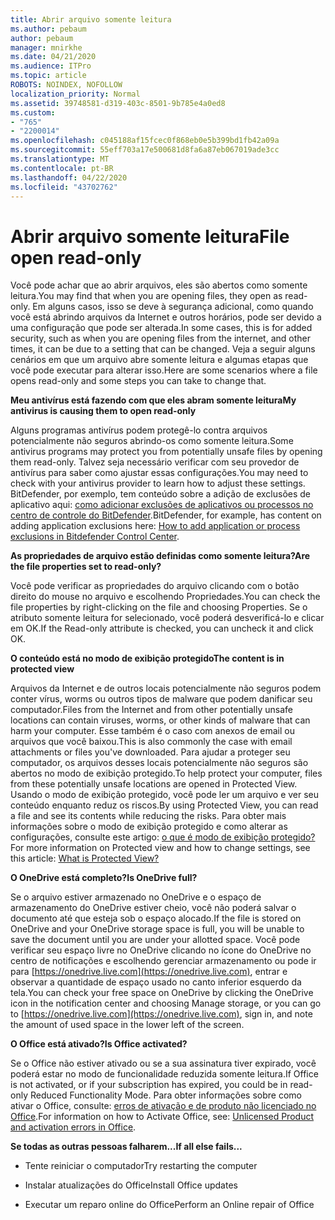 ```yaml
---
title: Abrir arquivo somente leitura
ms.author: pebaum
author: pebaum
manager: mnirkhe
ms.date: 04/21/2020
ms.audience: ITPro
ms.topic: article
ROBOTS: NOINDEX, NOFOLLOW
localization_priority: Normal
ms.assetid: 39748581-d319-403c-8501-9b785e4a0ed8
ms.custom:
- "765"
- "2200014"
ms.openlocfilehash: c045188af15fcec0f868eb0e5b399bd1fb42a09a
ms.sourcegitcommit: 55eff703a17e500681d8fa6a87eb067019ade3cc
ms.translationtype: MT
ms.contentlocale: pt-BR
ms.lasthandoff: 04/22/2020
ms.locfileid: "43702762"
---
```

# <a name="file-open-read-only"></a><span data-ttu-id="bc532-102">Abrir arquivo somente leitura</span><span class="sxs-lookup"><span data-stu-id="bc532-102">File open read-only</span></span>

<span data-ttu-id="bc532-103">Você pode achar que ao abrir arquivos, eles são abertos como somente leitura.</span><span class="sxs-lookup"><span data-stu-id="bc532-103">You may find that when you are opening files, they open as read-only.</span></span> <span data-ttu-id="bc532-104">Em alguns casos, isso se deve à segurança adicional, como quando você está abrindo arquivos da Internet e outros horários, pode ser devido a uma configuração que pode ser alterada.</span><span class="sxs-lookup"><span data-stu-id="bc532-104">In some cases, this is for added security, such as when you are opening files from the internet, and other times, it can be due to a setting that can be changed.</span></span> <span data-ttu-id="bc532-105">Veja a seguir alguns cenários em que um arquivo abre somente leitura e algumas etapas que você pode executar para alterar isso.</span><span class="sxs-lookup"><span data-stu-id="bc532-105">Here are some scenarios where a file opens read-only and some steps you can take to change that.</span></span>
  
 <span data-ttu-id="bc532-106">**Meu antivírus está fazendo com que eles abram somente leitura**</span><span class="sxs-lookup"><span data-stu-id="bc532-106">**My antivirus is causing them to open read-only**</span></span>
  
<span data-ttu-id="bc532-107">Alguns programas antivírus podem protegê-lo contra arquivos potencialmente não seguros abrindo-os como somente leitura.</span><span class="sxs-lookup"><span data-stu-id="bc532-107">Some antivirus programs may protect you from potentially unsafe files by opening them read-only.</span></span> <span data-ttu-id="bc532-108">Talvez seja necessário verificar com seu provedor de antivírus para saber como ajustar essas configurações.</span><span class="sxs-lookup"><span data-stu-id="bc532-108">You may need to check with your antivirus provider to learn how to adjust these settings.</span></span> <span data-ttu-id="bc532-109">BitDefender, por exemplo, tem conteúdo sobre a adição de exclusões de aplicativo aqui: [como adicionar exclusões de aplicativos ou processos no centro de controle do BitDefender](https://aka.ms/AA6098i).</span><span class="sxs-lookup"><span data-stu-id="bc532-109">BitDefender, for example, has content on adding application exclusions here: [How to add application or process exclusions in Bitdefender Control Center](https://aka.ms/AA6098i).</span></span>
  
 <span data-ttu-id="bc532-110">**As propriedades de arquivo estão definidas como somente leitura?**</span><span class="sxs-lookup"><span data-stu-id="bc532-110">**Are the file properties set to read-only?**</span></span>
  
<span data-ttu-id="bc532-111">Você pode verificar as propriedades do arquivo clicando com o botão direito do mouse no arquivo e escolhendo Propriedades.</span><span class="sxs-lookup"><span data-stu-id="bc532-111">You can check the file properties by right-clicking on the file and choosing Properties.</span></span> <span data-ttu-id="bc532-112">Se o atributo somente leitura for selecionado, você poderá desverificá-lo e clicar em OK.</span><span class="sxs-lookup"><span data-stu-id="bc532-112">If the Read-only attribute is checked, you can uncheck it and click OK.</span></span>
  
 <span data-ttu-id="bc532-113">**O conteúdo está no modo de exibição protegido**</span><span class="sxs-lookup"><span data-stu-id="bc532-113">**The content is in protected view**</span></span>
  
<span data-ttu-id="bc532-114">Arquivos da Internet e de outros locais potencialmente não seguros podem conter vírus, worms ou outros tipos de malware que podem danificar seu computador.</span><span class="sxs-lookup"><span data-stu-id="bc532-114">Files from the Internet and from other potentially unsafe locations can contain viruses, worms, or other kinds of malware that can harm your computer.</span></span> <span data-ttu-id="bc532-115">Esse também é o caso com anexos de email ou arquivos que você baixou.</span><span class="sxs-lookup"><span data-stu-id="bc532-115">This is also commonly the case with email attachments or files you've downloaded.</span></span> <span data-ttu-id="bc532-116">Para ajudar a proteger seu computador, os arquivos desses locais potencialmente não seguros são abertos no modo de exibição protegido.</span><span class="sxs-lookup"><span data-stu-id="bc532-116">To help protect your computer, files from these potentially unsafe locations are opened in Protected View.</span></span> <span data-ttu-id="bc532-117">Usando o modo de exibição protegido, você pode ler um arquivo e ver seu conteúdo enquanto reduz os riscos.</span><span class="sxs-lookup"><span data-stu-id="bc532-117">By using Protected View, you can read a file and see its contents while reducing the risks.</span></span> <span data-ttu-id="bc532-118">Para obter mais informações sobre o modo de exibição protegido e como alterar as configurações, consulte este artigo: [o que é modo de exibição protegido?](https://support.office.com/article/d6f09ac7-e6b9-4495-8e43-2bbcdbcb6653)</span><span class="sxs-lookup"><span data-stu-id="bc532-118">For more information on Protected view and how to change settings, see this article: [What is Protected View?](https://support.office.com/article/d6f09ac7-e6b9-4495-8e43-2bbcdbcb6653)</span></span>
  
 <span data-ttu-id="bc532-119">**O OneDrive está completo?**</span><span class="sxs-lookup"><span data-stu-id="bc532-119">**Is OneDrive full?**</span></span>
  
<span data-ttu-id="bc532-120">Se o arquivo estiver armazenado no OneDrive e o espaço de armazenamento do OneDrive estiver cheio, você não poderá salvar o documento até que esteja sob o espaço alocado.</span><span class="sxs-lookup"><span data-stu-id="bc532-120">If the file is stored on OneDrive and your OneDrive storage space is full, you will be unable to save the document until you are under your allotted space.</span></span> <span data-ttu-id="bc532-121">Você pode verificar seu espaço livre no OneDrive clicando no ícone do OneDrive no centro de notificações e escolhendo gerenciar armazenamento ou pode ir para [https://onedrive.live.com](https://onedrive.live.com), entrar e observar a quantidade de espaço usado no canto inferior esquerdo da tela.</span><span class="sxs-lookup"><span data-stu-id="bc532-121">You can check your free space on OneDrive by clicking the OneDrive icon in the notification center and choosing Manage storage, or you can go to [https://onedrive.live.com](https://onedrive.live.com), sign in, and note the amount of used space in the lower left of the screen.</span></span>
  
 <span data-ttu-id="bc532-122">**O Office está ativado?**</span><span class="sxs-lookup"><span data-stu-id="bc532-122">**Is Office activated?**</span></span>
  
<span data-ttu-id="bc532-123">Se o Office não estiver ativado ou se a sua assinatura tiver expirado, você poderá estar no modo de funcionalidade reduzida somente leitura.</span><span class="sxs-lookup"><span data-stu-id="bc532-123">If Office is not activated, or if your subscription has expired, you could be in read-only Reduced Functionality Mode.</span></span> <span data-ttu-id="bc532-124">Para obter informações sobre como ativar o Office, consulte: [erros de ativação e de produto não licenciado no Office](https://support.office.com/article/0d23d3c0-c19c-4b2f-9845-5344fedc4380).</span><span class="sxs-lookup"><span data-stu-id="bc532-124">For information on how to Activate Office, see: [Unlicensed Product and activation errors in Office](https://support.office.com/article/0d23d3c0-c19c-4b2f-9845-5344fedc4380).</span></span>
  
 <span data-ttu-id="bc532-125">**Se todas as outras pessoas falharem...**</span><span class="sxs-lookup"><span data-stu-id="bc532-125">**If all else fails...**</span></span>
  
- <span data-ttu-id="bc532-126">Tente reiniciar o computador</span><span class="sxs-lookup"><span data-stu-id="bc532-126">Try restarting the computer</span></span>
    
- <span data-ttu-id="bc532-127">Instalar atualizações do Office</span><span class="sxs-lookup"><span data-stu-id="bc532-127">Install Office updates</span></span>
    
- <span data-ttu-id="bc532-128">Executar um reparo online do Office</span><span class="sxs-lookup"><span data-stu-id="bc532-128">Perform an Online repair of Office</span></span>
    


